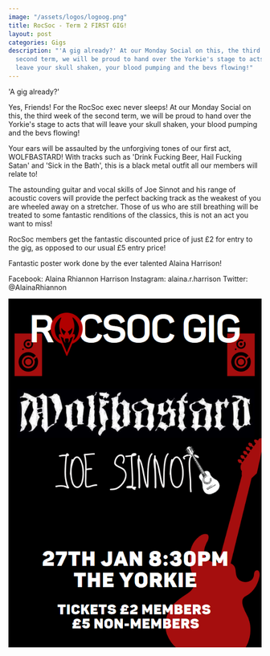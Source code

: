 ```yaml
---
image: "/assets/logos/logoog.png"
title: RocSoc - Term 2 FIRST GIG!
layout: post
categories: Gigs
description: "'A gig already?' At our Monday Social on this, the third week of the
  second term, we will be proud to hand over the Yorkie's stage to acts that will
  leave your skull shaken, your blood pumping and the bevs flowing!"
---
```


'A gig already?' 

Yes, Friends! For the RocSoc exec never sleeps!
At our Monday Social on this, the third week of the second term, we will be proud to hand over the Yorkie's stage to acts that will leave your skull shaken, your blood pumping and the bevs flowing!

Your ears will be assaulted by the unforgiving tones of our first act, WOLFBASTARD! With tracks such as 'Drink Fucking Beer, Hail Fucking Satan' and 'Sick in the Bath', this is a black metal outfit all our members will relate to!

The astounding guitar and vocal skills of Joe Sinnot and his range of acoustic covers will provide the perfect backing track as the weakest of you are wheeled away on a stretcher. Those of us who are still breathing will be treated to some fantastic renditions of the classics, this is not an act you want to miss!

RocSoc members get the fantastic discounted price of just £2 for entry to the gig, as opposed to our usual £5 entry price!

 Fantastic poster work done by the ever talented Alaina Harrison!

Facebook: Alaina Rhiannon Harrison
Instagram: alaina.r.harrison
Twitter: @AlainaRhiannon

![](/assets/Posters/2020GIG1.png)